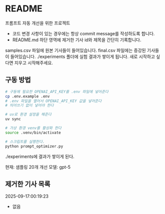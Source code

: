 # README
프롬프트 자동 개선을 위한 프로젝트

- 코드 변경 사항이 있는 경우에는 항상 commit message를 작성하도록 합니다. 
- README.md 하단 영역에 제거한 기사 id와 제목을 간단히 기록합니다. 

samples.csv 파일에 원본 기사들이 들어있습니다.
final.csv 파일에는 증강된 기사들이 들어있습니다.
./experiments 폴더에 실험 결과가 쌓이게 됩니다. 새로 시작하고 싶다면 지우고 시작해주세요. 

## 구동 방법
```bash
# 구동에 필요한 OPENAI_API_KEY를 .env 파일에 넣어준다
cp .env.example .env
# .env 파일을 열어서 OPENAI_API_KEY 값을 넣어준다
# 띄어쓰기 없이 넣어야 한다

# uv로 환경 설정을 해준다
uv sync

# 가상 환경 venv를 활성화 한다
source .venv/bin/activate

# 스크립트를 실행한다.
python prompt_optimizer.py
```

./experiments에 결과가 쌓이게 된다.

현재: 샘플링 20개
개선 모델: gpt-5

## 제거한 기사 목록
2025-09-17:00:19:23
- 없음

